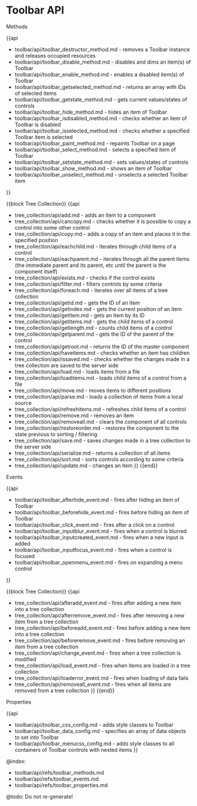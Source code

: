 Toolbar API
=============
	
<div class='h2'>Methods</div>

{{api

- toolbar/api/toolbar_destructor_method.md - removes a Toolbar instance and releases occupied resources
- toolbar/api/toolbar_disable_method.md - disables and dims an item(s) of Toolbar
- toolbar/api/toolbar_enable_method.md - enables a disabled item(s) of Toolbar
- toolbar/api/toolbar_getselected_method.md - returns an array with IDs of selected items
- toolbar/api/toolbar_getstate_method.md - gets current values/states of controls
- toolbar/api/toolbar_hide_method.md - hides an item of Toolbar
- toolbar/api/toolbar_isdisabled_method.md - checks whether an item of Toolbar is disabled
- toolbar/api/toolbar_isselected_method.md - checks whether a specified Toolbar item is selected
- toolbar/api/toolbar_paint_method.md - repaints Toolbar on a page
- toolbar/api/toolbar_select_method.md - selects a specified item of Toolbar
- toolbar/api/toolbar_setstate_method.md - sets values/states of controls
- toolbar/api/toolbar_show_method.md - shows an item of Toolbar
- toolbar/api/toolbar_unselect_method.md - unselects a selected Toolbar item

}}

{{block Tree Collection}}
{{api
- tree_collection/api/add.md - adds an item to a component
- tree_collection/api/cancopy.md - checks whether it is possible to copy a control into some other control
- tree_collection/api/copy.md - adds a copy of an item and places it in the specified position
- tree_collection/api/eachchild.md - iterates through child items of a control
- tree_collection/api/eachparent.md - iterates through all the parent items (the immediate parent and its parent, etc until the parent is the component itself)
- tree_collection/api/exists.md - checks if the control exists
- tree_collection/api/filter.md - filters controls by some criteria
- tree_collection/api/foreach.md - iterates over all items of a tree collection
- tree_collection/api/getid.md - gets the ID of an item
- tree_collection/api/getindex.md - gets the current position of an item
- tree_collection/api/getitem.md - gets an item by its ID
- tree_collection/api/getitems.md - gets the child items of a control
- tree_collection/api/getlength.md - counts child items of a control
- tree_collection/api/getparent.md - gets the ID of the parent of the control
- tree_collection/api/getroot.md - returns the ID of the master component
- tree_collection/api/haveitems.md - checks whether an item has children
- tree_collection/api/issaved.md - checks whether the changes made in a tree collection are saved to the server side
- tree_collection/api/load.md - loads items from a file
- tree_collection/api/loaditems.md - loads child items of a control from a file
- tree_collection/api/move.md - moves items to different positions
- tree_collection/api/parse.md - loads a collection of items from a local source
- tree_collection/api/refreshitems.md - refreshes child items of a control
- tree_collection/api/remove.md - removes an item
- tree_collection/api/removeall.md - clears the component of all controls
- tree_collection/api/restoreorder.md - restores the component to the state previous to sorting / filtering
- tree_collection/api/save.md - saves changes made in a tree collection to the server side
- tree_collection/api/serialize.md - returns a collection of all items
- tree_collection/api/sort.md - sorts controls according to some criteria
- tree_collection/api/update.md - changes an item
}}
{{end}}

<div class='h2'>Events</div>

{{api

- toolbar/api/toolbar_afterhide_event.md - fires after hiding an item of Toolbar
- toolbar/api/toolbar_beforehide_event.md - fires before hiding an item of Toolbar
- toolbar/api/toolbar_click_event.md - fires after a click on a control
- toolbar/api/toolbar_inputblur_event.md - fires when a control is blurred
- toolbar/api/toolbar_inputcreated_event.md - fires when a new input is added
- toolbar/api/toolbar_inputfocus_event.md - fires when a control is focused
- toolbar/api/toolbar_openmenu_event.md - fires on expanding a menu control

}}

{{block Tree Collection}}
{{api
- tree_collection/api/afteradd_event.md - fires after adding a new item into a tree collection
- tree_collection/api/afterremove_event.md - fires after removing a new item from a tree collection
- tree_collection/api/beforeadd_event.md - fires before adding a new item into a tree collection
- tree_collection/api/beforeremove_event.md - fires before removing an item from a tree collection
- tree_collection/api/change_event.md - fires when a tree collection is modified
- tree_collection/api/load_event.md - fires when items are loaded in a tree collection
- tree_collection/api/loaderror_event.md - fires when loading of data fails
- tree_collection/api/removeall_event.md - fires when all items are removed from a tree collection
}}
{{end}}

<div class='h2'>Properties</div>

{{api

- toolbar/api/toolbar_css_config.md - adds style classes to Toolbar
- toolbar/api/toolbar_data_config.md - specifies an array of data objects to set into Toolbar
- toolbar/api/toolbar_menucss_config.md - adds style classes to all containers of Toolbar controls with nested items 
}}

@index:
- toolbar/api/refs/toolbar_methods.md
- toolbar/api/refs/toolbar_events.md
- toolbar/api/refs/toolbar_properties.md

@todo: Do not re-generate!